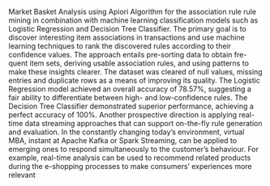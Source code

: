 Market Basket Analysis using Apiori Algorithm for the association rule rule mining in combination with machine learning classification models such as Logistic Regression and Decision Tree Classifier. The primary goal is to discover interesting item associations in transactions and use machine learning techniques to rank the discovered rules according to their confidence values. The approach entails pre-sorting data to obtain fre-quent item sets, deriving usable association rules, and using patterns to make these insights clearer. 
The dataset was cleared of null values, missing entries and duplicate rows as a means of improving its quality.
The Logistic Regression model achieved an overall accuracy of 78.57%, suggesting a fair ability to differentiate between high- and low-confidence rules.
The Decision Tree Classifier demonstrated superior performance, achieving a perfect accuracy of 100%.
Another prospective direction is applying real-time data streaming approaches that can support on-the-fly rule generation and evaluation. In the constantly changing today’s environment, virtual MBA, instant at Apache Kafka or Spark Streaming, can be applied to emerging ones to respond simultaneously to the customer’s behaviour. For example, real-time analysis can be used to recommend related products during the e-shopping processes to make consumers’ experiences more relevant
